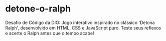 # detone-o-ralph
Desafio de Código da DIO: Jogo interativo inspirado no clássico 'Detona Ralph', desenvolvido em HTML, CSS e JavaScript puro. Teste seus reflexos e acerte o Ralph antes que o tempo acabe!
